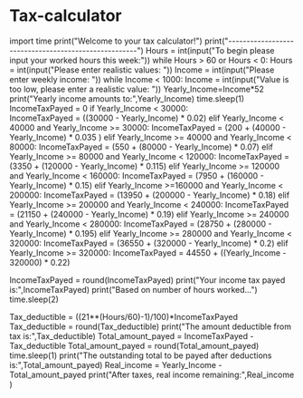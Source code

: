 # Tax-calculator
import time
print("Welcome to your tax calculator!")
print("-----------------------------------------------------")
Hours = int(input("To begin please input your worked hours this week:"))
while Hours > 60 or Hours < 0:
    Hours = int(input("Please enter realistic values: "))
Income = int(input("Please enter weekly income: "))
while Income < 1000:
    Income = int(input("Value is too low, please enter a realistic value: "))
Yearly_Income=Income*52
print("Yearly income amounts to:",Yearly_Income)
time.sleep(1)
IncomeTaxPayed = 0
if Yearly_Income < 30000:  
  IncomeTaxPayed = ((30000 - Yearly_Income) * 0.02)
elif Yearly_Income < 40000 and Yearly_Income >= 30000:
  IncomeTaxPayed = (200 + (40000 - Yearly_Income) * 0.035 )
elif Yearly_Income >= 40000 and Yearly_Income < 80000:
  IncomeTaxPayed = (550 + (80000 - Yearly_Income) * 0.07)
elif Yearly_Income >= 80000 and Yearly_Income < 120000:
  IncomeTaxPayed = (3350 + (120000 - Yearly_Income) * 0.115)
elif Yearly_Income >= 120000 and Yearly_Income < 160000:
  IncomeTaxPayed = (7950 + (160000 - Yearly_Income) * 0.15)
elif Yearly_Income >=160000 and Yearly_Income < 200000:
  IncomeTaxPayed = (13950 + (200000 - Yearly_Income) * 0.18)
elif Yearly_Income >= 200000 and Yearly_Income < 240000:
  IncomeTaxPayed = (21150 + (240000 - Yearly_Income) * 0.19)
elif Yearly_Income >= 240000 and Yearly_Income < 280000:
  IncomeTaxPayed = (28750 + (280000 - Yearly_Income) * 0.195)
elif Yearly_Income >= 280000 and Yearly_Income < 320000:
  IncomeTaxPayed = (36550 + (320000 - Yearly_Income) * 0.2)
elif Yearly_Income >= 320000:
  IncomeTaxPayed = 44550 + ((Yearly_Income - 320000) * 0.22)

IncomeTaxPayed = round(IncomeTaxPayed)
print("Your income tax payed is:",IncomeTaxPayed)
print("Based on number of hours worked...")
time.sleep(2)

Tax_deductible = ((21**(Hours/60)-1)/100)*IncomeTaxPayed
Tax_deductible = round(Tax_deductible)
print("The amount deductible from tax is:",Tax_deductible)
Total_amount_payed = IncomeTaxPayed - Tax_deductible
Total_amount_payed = round(Total_amount_payed)
time.sleep(1)
print("The outstanding total to be payed after deductions is:",Total_amount_payed)
Real_income = Yearly_Income - Total_amount_payed
print("After taxes, real income remaining:",Real_income )
